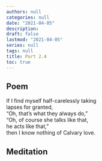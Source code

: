 ```yaml
---
authors: null
categories: null
date: "2021-04-05"
description: 
draft: false
lastmod: "2021-04-05"
series: null
tags: null
title: Part 2.4
toc: true
---
```


  

<!--more-->

## Poem
If I find myself half-carelessly taking  
lapses for granted,  
“Oh, that’s what they always do,”  
“Oh, of course she talks like that,  
he acts like that,”  
then I know nothing of Calvary love.  

## Meditation
<div style="background-color:#add8e6; font-family: Calibri;
  font-size: 14px;text-align:left; vertical-align: middle;">
  
</div>